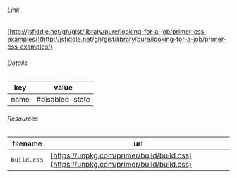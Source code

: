 <!--
https://pypi.org/project/jsfiddle-readme/
-->


###### Link
[http://jsfiddle.net/gh/gist/library/pure/looking-for-a-job/primer-css-examples/](http://jsfiddle.net/gh/gist/library/pure/looking-for-a-job/primer-css-examples/)

###### Details
key|value
-|-
name|#disabled-state

###### Resources
filename|url
-|-
`build.css`|[https://unpkg.com/primer/build/build.css](https://unpkg.com/primer/build/build.css)